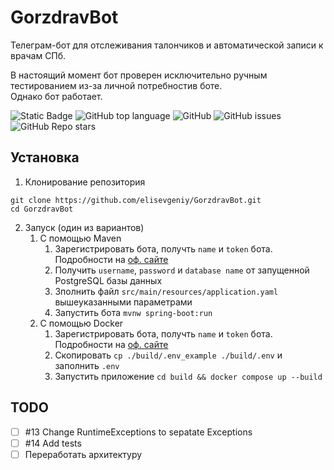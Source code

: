 # GorzdravBot
Телеграм-бот для отслеживания талончиков и автоматической записи к врачам СПб.

В настоящий момент бот проверен исключительно ручным тестированием из-за личной потребностив боте. </br>
Однако бот работает.
<!--Блок информации о репозитории в бейджах-->
![Static Badge](https://img.shields.io/badge/elisevgeniy-GorzdravBot-GorzdravBot)
![GitHub top language](https://img.shields.io/github/languages/top/elisevgeniy/GorzdravBot)
![GitHub](https://img.shields.io/github/license/elisevgeniy/GorzdravBot)
![GitHub issues](https://img.shields.io/github/issues/elisevgeniy/GorzdravBot)
![GitHub Repo stars](https://img.shields.io/github/stars/elisevgeniy/GorzdravBot)

<!--Установка-->
## Установка
1. Клонирование репозитория
   
```
git clone https://github.com/elisevgeniy/GorzdravBot.git
cd GorzdravBot
```

2. Запуск (один из вариантов)
   1. С помощью Maven
      1. Зарегистрировать бота, получть `name` и `token` бота. Подробности на [оф. сайте](https://core.telegram.org/bots/features#creating-a-new-bot)
      2. Получить `username`, `password` и `database name` от запущенной PostgreSQL базы данных
      3. Зполнить файл `src/main/resources/application.yaml` вышеуказанными параметрами
      4. Запустить бота ```mvnw spring-boot:run```
   2. С помощью Docker
      1. Зарегистрировать бота, получть `name` и `token` бота. Подробности на [оф. сайте](https://core.telegram.org/bots/features#creating-a-new-bot) 
      2. Скопировать `cp ./build/.env_example ./build/.env` и заполнить `.env` 
      3. Запустить приложение `cd build && docker compose up --build`          
       

## TODO  
- [ ] #13 Change RuntimeExceptions to sepatate Exceptions
- [ ] #14 Add tests
- [ ] Переработать архитектуру
